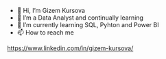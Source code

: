- 👋 Hi, I’m Gizem Kursova
- 👀 I’m a Data Analyst and continually learning
- 🌱 I’m currently learning SQL, Pyhton and Power BI
- 📫 How to reach me 


https://www.linkedin.com/in/gizem-kursova/
<!---
kursova/kursova is a ✨ special ✨ repository because its `README.md` (this file) appears on your GitHub profile.
You can click the Preview link to take a look at your changes.
--->

